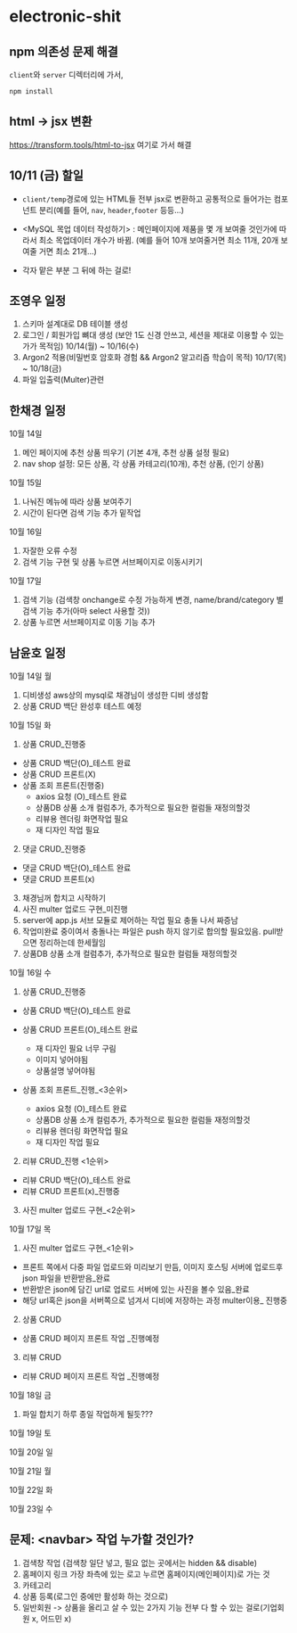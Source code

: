 # electronic-shit

## npm 의존성 문제 해결

`client`와 `server` 디렉터리에 가서,
```bash
npm install
```

## html -> jsx 변환

https://transform.tools/html-to-jsx
여기로 가서 해결

## 10/11 (금) 할일
* `client/temp`경로에 있는 HTML들 전부 jsx로 변환하고 공통적으로 들어가는 컴포넌트 분리(예를 들어, `nav`, `header`,`footer` 등등...)

* <MySQL 목업 데이터 작성하기>
: 메인페이지에 제품을 몇 개 보여줄 것인가에 따라서 최소 목업데이터 개수가 바뀜. (예를 들어 10개 보여줄거면 최소 11개, 20개 보여줄 거면 최소 21개...)

* 각자 맡은 부분 그 뒤에 하는 걸로!

## 조영우 일정
1. 스키마 설계대로 DB 테이블 생성
2. 로그인 / 회원가입 뼈대 생성 (보안 1도 신경 안쓰고, 세션을 제대로 이용할 수 있는가가 목적임) 10/14(월) ~ 10/16(수)
3. Argon2 적용(비밀번호 암호화 경험 && Argon2 알고리즘 학습이 목적) 10/17(목) ~ 10/18(금)
4. 파일 입출력(Multer)관련

## 한채경 일정
10월 14일
1. 메인 페이지에 추천 상품 띄우기 (기본 4개, 추천 상품 설정 필요)
2. nav shop 설정: 모든 상품, 각 상품 카테고리(10개), 추천 상품, (인기 상품)

10월 15일
1. 나눠진 메뉴에 따라 상품 보여주기
2. 시간이 된다면 검색 기능 추가 밑작업

10월 16일
1. 자잘한 오류 수정
2. 검색 기능 구현 및 상품 누르면 서브페이지로 이동시키기

10월 17일
1. 검색 기능 (검색창 onchange로 수정 가능하게 변경, name/brand/category 별 검색 기능 추가(아마 select 사용할 것))
2. 상품 누르면 서브페이지로 이동 기능 추가

## 남윤호 일정
10월 14일 월
1. 디비생성 aws상의 mysql로 채경님이 생성한 디비 생성함
2. 상품 CRUD 백단 완성후 테스트 예정

10월 15일 화

1. 상품 CRUD_진행중
  * 상품 CRUD 백단(O)_테스트 완료
  * 상품 CRUD 프론트(X)
  * 상품 조회 프론트(진행중)
    * axios 요청 (O)_테스트 완료
    * 상품DB 상품 소개 컬럼추가, 추가적으로 필요한 컬럼들 재정의할것
    * 리뷰용 렌더링 화면작업 필요
    * 재 디자인 작업 필요

2. 댓글 CRUD_진행중
  * 댓글 CRUD 백단(O)_테스트 완료
  * 댓글 CRUD 프론트(x)

3. 채경님꺼 합치고 시작하기
4. 사진 multer 업로드 구현_미진행
5. server에 app.js 서브 모듈로 제어하는 작업 필요 충돌 나서 짜증남
6. 작업미완료 중이여서 충돌나는 파일은 push 하지 않기로 합의할 필요있음. pull받으면 정리하는데 한세월임
7. 상품DB 상품 소개 컬럼추가, 추가적으로 필요한 컬럼들 재정의할것

10월 16일 수

1. 상품 CRUD_진행중
  * 상품 CRUD 백단(O)_테스트 완료
  * 상품 CRUD 프론트(O)_테스트 완료
    * 재 디자인 필요 너무 구림
    * 이미지 넣어야됨
    * 상품설명 넣어야됨
      
  * 상품 조회 프론트_진행_<3순위>
    * axios 요청 (O)_테스트 완료
    * 상품DB 상품 소개 컬럼추가, 추가적으로 필요한 컬럼들 재정의할것
    * 리뷰용 렌더링 화면작업 필요
    * 재 디자인 작업 필요

2. 리뷰 CRUD_진행 <1순위>
  * 리뷰 CRUD 백단(O)_테스트 완료
  * 리뷰 CRUD 프론트(x)_진행중

3. 사진 multer 업로드 구현_<2순위>

10월 17일 목

1. 사진 multer 업로드 구현_<1순위>
  * 프론트 쪽에서 다중 파일 업로드와 미리보기 만듬, 이미지 호스팅 서버에 업로드후 json 파일을 반환받음_완료
  * 반환받은 json에 담긴 url로 업로드 서버에 있는 사진을 볼수 있음_완료
  * 해당 url혹은 json을 서버쪽으로 넘겨서 디비에 저장하는 과정 multer이용_ 진행중
2. 상품 CRUD
  * 상품 CRUD 페이지 프론트 작업 _진행예정
3. 리뷰 CRUD
  * 리뷰 CRUD 페이지 프론트 작업 _진행예정


10월 18일 금
1. 파일 합치기 하루 종일 작업하게 될듯???

10월 19일 토

10월 20일 일

10월 21일 월

10월 22일 화

10월 23일 수

## 문제: \<navbar\> 작업 누가할 것인가?
1. 검색창 작업 (검색창 일단 넣고, 필요 없는 곳에서는 hidden && disable)
2. 홈페이지 링크 가장 좌측에 있는 로고 누르면 홈페이지(메인페이지)로 가는 것
3. 카테고리
4. 상품 등록(로그인 중에만 활성화 하는 것으로)
5. 일반회원 -> 상품을 올리고 살 수 있는 2가지 기능 전부 다 할 수 있는 걸로(기업회원 x, 어드민 x)
